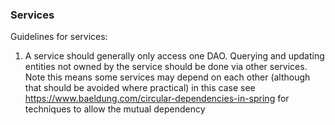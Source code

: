 ### Services

Guidelines for services:

1. A service should generally only access one DAO.  Querying and updating entities not owned by the 
service should be done via other services.  Note this means some services may depend on each other
   (although that should be avoided where practical)  in this case see https://www.baeldung.com/circular-dependencies-in-spring
for techniques to allow the mutual dependency
